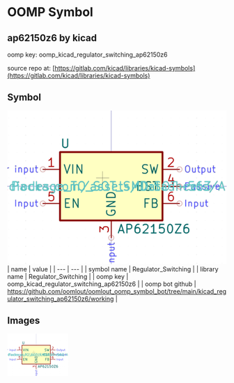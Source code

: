 # OOMP Symbol  
## ap62150z6  by kicad  
  
oomp key: oomp_kicad_regulator_switching_ap62150z6  
  
source repo at: [https://gitlab.com/kicad/libraries/kicad-symbols](https://gitlab.com/kicad/libraries/kicad-symbols)  
## Symbol  
  
[![working.png](working_600.png)](working.png)  
| name | value | 
| --- | --- | 
| symbol name | Regulator_Switching | 
| library name | Regulator_Switching | 
| oomp key | oomp_kicad_regulator_switching_ap62150z6 | 
| oomp bot github | https://github.com/oomlout/oomlout_oomp_symbol_bot/tree/main/kicad_regulator_switching_ap62150z6/working | 
## Images  
  
[![working.png](working_140.png)](working.png)  
